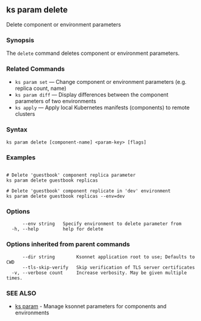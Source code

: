 ## ks param delete

Delete component or environment parameters

### Synopsis


The `delete` command deletes component or environment parameters.

### Related Commands

* `ks param set` — Change component or environment parameters (e.g. replica count, name)
* `ks param diff` — Display differences between the component parameters of two environments
* `ks apply` — Apply local Kubernetes manifests (components) to remote clusters

### Syntax


```
ks param delete [component-name] <param-key> [flags]
```

### Examples

```

# Delete 'guestbook' component replica parameter
ks param delete guestbook replicas

# Delete 'guestbook' component replicate in 'dev' environment
ks param delete guestbook replicas --env=dev
```

### Options

```
      --env string   Specify environment to delete parameter from
  -h, --help         help for delete
```

### Options inherited from parent commands

```
      --dir string        Ksonnet application root to use; Defaults to CWD
      --tls-skip-verify   Skip verification of TLS server certificates
  -v, --verbose count     Increase verbosity. May be given multiple times.
```

### SEE ALSO

* [ks param](ks_param.md)	 - Manage ksonnet parameters for components and environments

